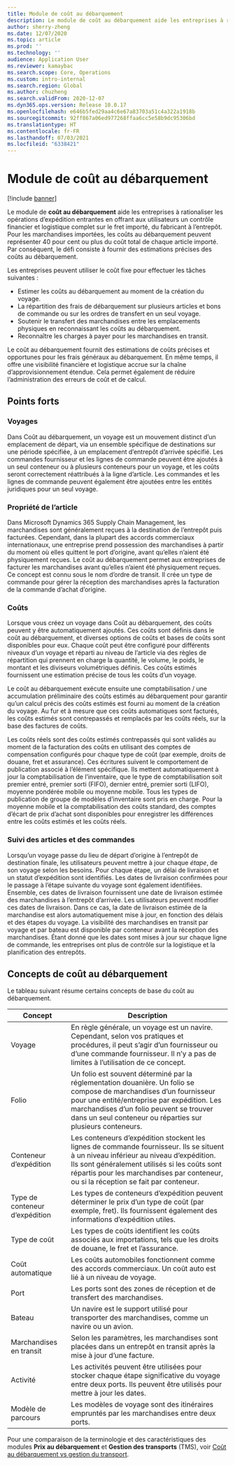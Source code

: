 ```yaml
---
title: Module de coût au débarquement
description: Le module de coût au débarquement aide les entreprises à rationaliser les opérations d’expédition entrantes en offrant aux utilisateurs un contrôle financier et logistique complet sur le fret importé, du fabricant à l’entrepôt.
author: sherry-zheng
ms.date: 12/07/2020
ms.topic: article
ms.prod: ''
ms.technology: ''
audience: Application User
ms.reviewer: kamaybac
ms.search.scope: Core, Operations
ms.custom: intro-internal
ms.search.region: Global
ms.author: chuzheng
ms.search.validFrom: 2020-12-07
ms.dyn365.ops.version: Release 10.0.17
ms.openlocfilehash: e646b5fed29aa4c6e67a83703a51c4a322a1918b
ms.sourcegitcommit: 92ff867a06ed977268ffaa6cc5e58b9dc95306bd
ms.translationtype: HT
ms.contentlocale: fr-FR
ms.lasthandoff: 07/03/2021
ms.locfileid: "6338421"
---
```

# <a name="landed-cost-module"></a>Module de coût au débarquement

[!include [banner](../../includes/banner.md)]

Le module de **coût au débarquement** aide les entreprises à rationaliser les opérations d’expédition entrantes en offrant aux utilisateurs un contrôle financier et logistique complet sur le fret importé, du fabricant à l’entrepôt. Pour les marchandises importées, les coûts au débarquement peuvent représenter 40 pour cent ou plus du coût total de chaque article importé. Par conséquent, le défi consiste à fournir des estimations précises des coûts au débarquement.

Les entreprises peuvent utiliser le coût fixe pour effectuer les tâches suivantes :

- Estimer les coûts au débarquement au moment de la création du voyage.
- La répartition des frais de débarquement sur plusieurs articles et bons de commande ou sur les ordres de transfert en un seul voyage.
- Soutenir le transfert des marchandises entre les emplacements physiques en reconnaissant les coûts au débarquement.
- Reconnaître les charges à payer pour les marchandises en transit.

Le coût au débarquement fournit des estimations de coûts précises et opportunes pour les frais généraux au débarquement. En même temps, il offre une visibilité financière et logistique accrue sur la chaîne d’approvisionnement étendue. Cela permet également de réduire l’administration des erreurs de coût et de calcul.

## <a name="highlights"></a>Points forts

### <a name="voyages"></a>Voyages

Dans Coût au débarquement, un voyage est un mouvement distinct d’un emplacement de départ, via un ensemble spécifique de destinations sur une période spécifiée, à un emplacement d’entrepôt d’arrivée spécifié. Les commandes fournisseur et les lignes de commande peuvent être ajoutés à un seul conteneur ou à plusieurs conteneurs pour un voyage, et les coûts seront correctement réattribués à la ligne d’article. Les commandes et les lignes de commande peuvent également être ajoutées entre les entités juridiques pour un seul voyage.

### <a name="item-ownership"></a>Propriété de l’article

Dans Microsoft Dynamics 365 Supply Chain Management, les marchandises sont généralement reçues à la destination de l’entrepôt puis facturées. Cependant, dans la plupart des accords commerciaux internationaux, une entreprise prend possession des marchandises à partir du moment où elles quittent le port d’origine, avant qu’elles n’aient été physiquement reçues. Le coût au débarquement permet aux entreprises de facturer les marchandises avant qu’elles n’aient été physiquement reçues. Ce concept est connu sous le nom d’ordre de transit. Il crée un type de commande pour gérer la réception des marchandises après la facturation de la commande d’achat d’origine.

### <a name="costs"></a>Coûts

Lorsque vous créez un voyage dans Coût au débarquement, des coûts peuvent y être automatiquement ajoutés. Ces coûts sont définis dans le coût au débarquement, et diverses options de coûts et bases de coûts sont disponibles pour eux. Chaque coût peut être configuré pour différents niveaux d’un voyage et réparti au niveau de l’article via des règles de répartition qui prennent en charge la quantité, le volume, le poids, le montant et les diviseurs volumétriques définis. Ces coûts estimés fournissent une estimation précise de tous les coûts d’un voyage.

Le coût au débarquement exécute ensuite une comptabilisation / une accumulation préliminaire des coûts estimés au débarquement pour garantir qu’un calcul précis des coûts estimés est fourni au moment de la création du voyage. Au fur et à mesure que ces coûts automatiques sont facturés, les coûts estimés sont contrepassés et remplacés par les coûts réels, sur la base des factures de coûts.

Les coûts réels sont des coûts estimés contrepassés qui sont validés au moment de la facturation des coûts en utilisant des comptes de compensation configurés pour chaque type de coût (par exemple, droits de douane, fret et assurance). Ces écritures suivent le comportement de publication associé à l’élément spécifique. Ils mettent automatiquement à jour la comptabilisation de l’inventaire, que le type de comptabilisation soit premier entré, premier sorti (FIFO), dernier entré, premier sorti (LIFO), moyenne pondérée mobile ou moyenne mobile. Tous les types de publication de groupe de modèles d’inventaire sont pris en charge. Pour la moyenne mobile et la comptabilisation des coûts standard, des comptes d’écart de prix d’achat sont disponibles pour enregistrer les différences entre les coûts estimés et les coûts réels.

### <a name="item-and-order-tracking"></a>Suivi des articles et des commandes

Lorsqu’un voyage passe du lieu de départ d’origine à l’entrepôt de destination finale, les utilisateurs peuvent mettre à jour chaque *étape*, de son voyage selon les besoins. Pour chaque étape, un délai de livraison et un statut d’expédition sont identifiés. Les dates de livraison confirmées pour le passage à l’étape suivante du voyage sont également identifiées. Ensemble, ces dates de livraison fournissent une date de livraison estimée des marchandises à l’entrepôt d’arrivée. Les utilisateurs peuvent modifier ces dates de livraison. Dans ce cas, la date de livraison estimée de la marchandise est alors automatiquement mise à jour, en fonction des délais et des étapes du voyage. La visibilité des marchandises en transit par voyage et par bateau est disponible par conteneur avant la réception des marchandises. Étant donné que les dates sont mises à jour sur chaque ligne de commande, les entreprises ont plus de contrôle sur la logistique et la planification des entrepôts.

## <a name="landed-cost-concepts"></a>Concepts de coût au débarquement

Le tableau suivant résume certains concepts de base du coût au débarquement.

| Concept | Description |
|---|---|
| Voyage | En règle générale, un voyage est un navire. Cependant, selon vos pratiques et procédures, il peut s’agir d’un fournisseur ou d’une commande fournisseur. Il n’y a pas de limites à l’utilisation de ce concept. |
| Folio | Un folio est souvent déterminé par la réglementation douanière. Un folio se compose de marchandises d’un fournisseur pour une entité/entreprise par expédition. Les marchandises d’un folio peuvent se trouver dans un seul conteneur ou réparties sur plusieurs conteneurs. |
| Conteneur d’expédition | Les conteneurs d’expédition stockent les lignes de commande fournisseur. Ils se situent à un niveau inférieur au niveau d’expédition. Ils sont généralement utilisés si les coûts sont répartis pour les marchandises par conteneur, ou si la réception se fait par conteneur. |
| Type de conteneur d’expédition | Les types de conteneurs d’expédition peuvent déterminer le prix d’un type de coût (par exemple, fret). Ils fournissent également des informations d’expédition utiles. |
| Type de coût | Les types de coûts identifient les coûts associés aux importations, tels que les droits de douane, le fret et l’assurance. |
| Coût automatique | Les coûts automobiles fonctionnent comme des accords commerciaux. Un coût auto est lié à un niveau de voyage. |
| Port | Les ports sont des zones de réception et de transfert des marchandises. |
| Bateau | Un navire est le support utilisé pour transporter des marchandises, comme un navire ou un avion. |
| Marchandises en transit | Selon les paramètres, les marchandises sont placées dans un entrepôt en transit après la mise à jour d’une facture. |
| Activité | Les activités peuvent être utilisées pour stocker chaque étape significative du voyage entre deux ports. Ils peuvent être utilisés pour mettre à jour les dates. |
| Modèle de parcours | Les modèles de voyage sont des itinéraires empruntés par les marchandises entre deux ports. |

Pour une comparaison de la terminologie et des caractéristiques des modules **Prix au débarquement** et **Gestion des transports** (TMS), voir [Coût au débarquement vs gestion du transport](landed-cost-vs-tms.md).

